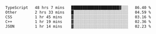 <!--START_SECTION:waka-->

```txt
TypeScript   48 hrs 7 mins   █████████████████████▓░░░   86.40 %
Other        2 hrs 33 mins   █░░░░░░░░░░░░░░░░░░░░░░░░   04.59 %
CSS          1 hr 45 mins    ▓░░░░░░░░░░░░░░░░░░░░░░░░   03.16 %
C++          1 hr 19 mins    ▓░░░░░░░░░░░░░░░░░░░░░░░░   02.36 %
JSON         1 hr 14 mins    ▓░░░░░░░░░░░░░░░░░░░░░░░░   02.23 %
```

<!--END_SECTION:waka-->

